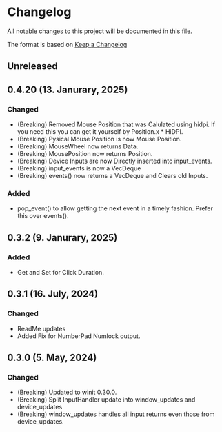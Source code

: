# Changelog

All notable changes to this project will be documented in this file.

The format is based on [Keep a Changelog](https://keepachangelog.com/en/1.0.0/)
## Unreleased

## 0.4.20 (13. Janurary, 2025)
### Changed
- (Breaking) Removed Mouse Position that was Calulated using hidpi. If you need this you can get it yourself by Position.x * HiDPI.
- (Breaking) Pysical Mouse Position is now Mouse Position.
- (Breaking) MouseWheel now returns Data.
- (Breaking) MousePosition now returns Position.
- (Breaking) Device Inputs are now Directly inserted into input_events.
- (Breaking) input_events is now a VecDeque
- (Breaking) events() now  returns a VecDeque<InputEvent> and Clears old Inputs.

### Added
- pop_event() to allow getting the next event in a timely fashion. Prefer this over events().

## 0.3.2 (9. Janurary, 2025)
### Added
- Get and Set for Click Duration.

## 0.3.1 (16. July, 2024)
### Changed
- ReadMe updates
- Added Fix for NumberPad Numlock output.

## 0.3.0 (5. May, 2024)
### Changed
- (Breaking) Updated to winit 0.30.0.
- (Breaking) Split InputHandler update into window_updates and device_updates
- (Breaking) window_updates handles all input returns even those from device_updates.

